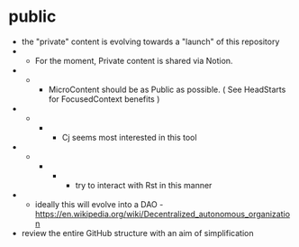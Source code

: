 # public
* the "private" content is evolving towards a "launch" of this repository
* * For the moment, Private content is shared via Notion.
* * * MicroContent should be as Public as possible.  ( See HeadStarts for FocusedContext benefits )
* * * * Cj seems most interested in this tool
* * * * * try to interact with Rst in this manner
* * ideally this will evolve into a DAO - https://en.wikipedia.org/wiki/Decentralized_autonomous_organization
* review the entire GitHub structure with an aim of simplification
